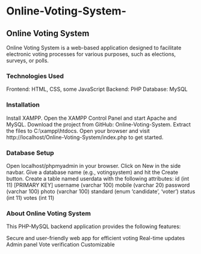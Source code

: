 # Online-Voting-System-
## Online Voting System
Online Voting System is a web-based application designed to facilitate electronic voting processes for various purposes, such as elections, surveys, or polls.

### Technologies Used
Frontend: HTML, CSS, some JavaScript
Backend: PHP
Database: MySQL
### Installation
Install XAMPP.
Open the XAMPP Control Panel and start Apache and MySQL.
Download the project from GitHub: Online-Voting-System.
Extract the files to C:\xampp\htdocs.
Open your browser and visit http://localhost/Online-Voting-System/index.php to get started.
### Database Setup
Open localhost/phpmyadmin in your browser.
Click on New in the side navbar.
Give a database name (e.g., votingsystem) and hit the Create button.
Create a table named userdata with the following attributes:
id (int 11) [PRIMARY KEY]
username (varchar 100)
mobile (varchar 20)
password (varchar 100)
photo (varchar 100)
standard (enum ‘candidate’, ‘voter’)
status (int 11)
votes (int 11)
### About Online Voting System
This PHP-MySQL backend application provides the following features:

Secure and user-friendly web app for efficient voting
Real-time updates
Admin panel
Vote verification
Customizable
